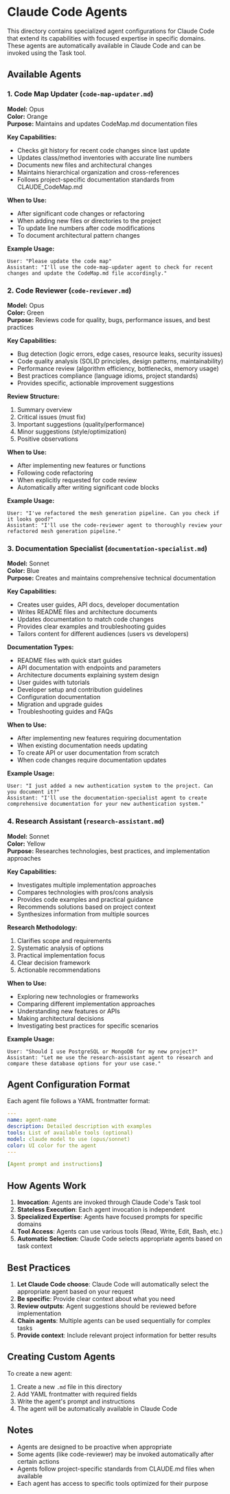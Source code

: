 # Claude Code Agents

This directory contains specialized agent configurations for Claude Code that extend its capabilities with focused expertise in specific domains. These agents are automatically available in Claude Code and can be invoked using the Task tool.

## Available Agents

### 1. Code Map Updater (`code-map-updater.md`)
**Model:** Opus  
**Color:** Orange  
**Purpose:** Maintains and updates CodeMap.md documentation files

**Key Capabilities:**
- Checks git history for recent code changes since last update
- Updates class/method inventories with accurate line numbers
- Documents new files and architectural changes
- Maintains hierarchical organization and cross-references
- Follows project-specific documentation standards from CLAUDE_CodeMap.md

**When to Use:**
- After significant code changes or refactoring
- When adding new files or directories to the project
- To update line numbers after code modifications
- To document architectural pattern changes

**Example Usage:**
```
User: "Please update the code map"
Assistant: "I'll use the code-map-updater agent to check for recent changes and update the CodeMap.md file accordingly."
```

### 2. Code Reviewer (`code-reviewer.md`)
**Model:** Opus  
**Color:** Green  
**Purpose:** Reviews code for quality, bugs, performance issues, and best practices

**Key Capabilities:**
- Bug detection (logic errors, edge cases, resource leaks, security issues)
- Code quality analysis (SOLID principles, design patterns, maintainability)
- Performance review (algorithm efficiency, bottlenecks, memory usage)
- Best practices compliance (language idioms, project standards)
- Provides specific, actionable improvement suggestions

**Review Structure:**
1. Summary overview
2. Critical issues (must fix)
3. Important suggestions (quality/performance)
4. Minor suggestions (style/optimization)
5. Positive observations

**When to Use:**
- After implementing new features or functions
- Following code refactoring
- When explicitly requested for code review
- Automatically after writing significant code blocks

**Example Usage:**
```
User: "I've refactored the mesh generation pipeline. Can you check if it looks good?"
Assistant: "I'll use the code-reviewer agent to thoroughly review your refactored mesh generation pipeline."
```

### 3. Documentation Specialist (`documentation-specialist.md`)
**Model:** Sonnet  
**Color:** Blue  
**Purpose:** Creates and maintains comprehensive technical documentation

**Key Capabilities:**
- Creates user guides, API docs, developer documentation
- Writes README files and architecture documents
- Updates documentation to match code changes
- Provides clear examples and troubleshooting guides
- Tailors content for different audiences (users vs developers)

**Documentation Types:**
- README files with quick start guides
- API documentation with endpoints and parameters
- Architecture documents explaining system design
- User guides with tutorials
- Developer setup and contribution guidelines
- Configuration documentation
- Migration and upgrade guides
- Troubleshooting guides and FAQs

**When to Use:**
- After implementing new features requiring documentation
- When existing documentation needs updating
- To create API or user documentation from scratch
- When code changes require documentation updates

**Example Usage:**
```
User: "I just added a new authentication system to the project. Can you document it?"
Assistant: "I'll use the documentation-specialist agent to create comprehensive documentation for your new authentication system."
```

### 4. Research Assistant (`research-assistant.md`)
**Model:** Sonnet  
**Color:** Yellow  
**Purpose:** Researches technologies, best practices, and implementation approaches

**Key Capabilities:**
- Investigates multiple implementation approaches
- Compares technologies with pros/cons analysis
- Provides code examples and practical guidance
- Recommends solutions based on project context
- Synthesizes information from multiple sources

**Research Methodology:**
1. Clarifies scope and requirements
2. Systematic analysis of options
3. Practical implementation focus
4. Clear decision framework
5. Actionable recommendations

**When to Use:**
- Exploring new technologies or frameworks
- Comparing different implementation approaches
- Understanding new features or APIs
- Making architectural decisions
- Investigating best practices for specific scenarios

**Example Usage:**
```
User: "Should I use PostgreSQL or MongoDB for my new project?"
Assistant: "Let me use the research-assistant agent to research and compare these database options for your use case."
```

## Agent Configuration Format

Each agent file follows a YAML frontmatter format:

```yaml
---
name: agent-name
description: Detailed description with examples
tools: List of available tools (optional)
model: claude model to use (opus/sonnet)
color: UI color for the agent
---

[Agent prompt and instructions]
```

## How Agents Work

1. **Invocation**: Agents are invoked through Claude Code's Task tool
2. **Stateless Execution**: Each agent invocation is independent
3. **Specialized Expertise**: Agents have focused prompts for specific domains
4. **Tool Access**: Agents can use various tools (Read, Write, Edit, Bash, etc.)
5. **Automatic Selection**: Claude Code selects appropriate agents based on task context

## Best Practices

1. **Let Claude Code choose**: Claude Code will automatically select the appropriate agent based on your request
2. **Be specific**: Provide clear context about what you need
3. **Review outputs**: Agent suggestions should be reviewed before implementation
4. **Chain agents**: Multiple agents can be used sequentially for complex tasks
5. **Provide context**: Include relevant project information for better results

## Creating Custom Agents

To create a new agent:

1. Create a new `.md` file in this directory
2. Add YAML frontmatter with required fields
3. Write the agent's prompt and instructions
4. The agent will be automatically available in Claude Code

## Notes

- Agents are designed to be proactive when appropriate
- Some agents (like code-reviewer) may be invoked automatically after certain actions
- Agents follow project-specific standards from CLAUDE.md files when available
- Each agent has access to specific tools optimized for their purpose